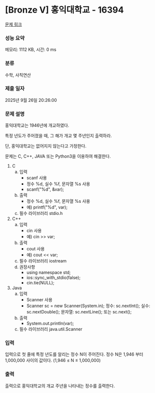 # [Bronze V] 홍익대학교 - 16394 

[문제 링크](https://www.acmicpc.net/problem/16394) 

### 성능 요약

메모리: 1112 KB, 시간: 0 ms

### 분류

수학, 사칙연산

### 제출 일자

2025년 9월 26일 20:26:00

### 문제 설명

<p>홍익대학교는 1946년에 개교하였다.</p>

<p>특정 년도가 주어졌을 때, 그 해가 개교 몇 주년인지 출력하라.</p>

<p>단, 홍익대학교는 없어지지 않는다고 가정한다.</p>

<p>문제는 C, C++, JAVA 또는 Python3을 이용하여 해결한다.</p>

<ol>
	<li>C
	<ol type="a">
		<li>입력
		<ul>
			<li>scanf 사용</li>
			<li>정수 %d, 실수 %f, 문자열 %s 사용</li>
			<li>scanf("%d", &var);</li>
		</ul>
		</li>
		<li>출력
		<ul>
			<li>정수 %d, 실수 %f, 문자열 %s 사용</li>
			<li>예) printf("%d", var);</li>
		</ul>
		</li>
		<li>필수 라이브러리 stdio.h</li>
	</ol>
	</li>
	<li>C++
	<ol type="a">
		<li>입력
		<ul>
			<li>cin 사용</li>
			<li>예) cin >> var;</li>
		</ul>
		</li>
		<li>출력
		<ul>
			<li>cout 사용</li>
			<li>예) cout << var;</li>
		</ul>
		</li>
		<li>필수 라이브러리 iostream</li>
		<li>권장사항
		<ul>
			<li>using namespace std;</li>
			<li>ios::sync_with_stdio(false);</li>
			<li>cin.tie(NULL);</li>
		</ul>
		</li>
	</ol>
	</li>
	<li>Java
	<ol type="a">
		<li>입력
		<ul>
			<li>Scanner 사용</li>
			<li>Scanner sc = new Scanner(System.in); 			정수: sc.nextInt(); 실수: sc.nextDouble(); 문자열: sc.nextLine(); 또는 sc.next();</li>
		</ul>
		</li>
		<li>출력
		<ul>
			<li>System.out.println(var);</li>
		</ul>
		</li>
		<li>필수 라이브러리 java.util.Scanner</li>
	</ol>
	</li>
</ol>

### 입력 

 <p>입력으로 첫 줄에 특정 년도를 알리는 정수 N이 주어진다. 정수 N은 1,946 부터 1,000,000 사이의 값이다. (1,946 ≤ N ≤ 1,000,000)</p>

### 출력 

 <p>출력으로 홍익대학교의 개교 주년을 나타내는 정수를 출력한다.</p>

